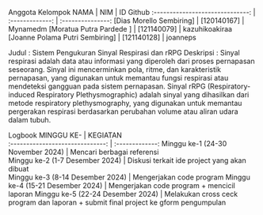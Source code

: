 Anggota Kelompok
NAMA                             | NIM             | ID Github
:------------------------------: | :-------------: | :---------------:
[Dias Morello Sembiring]         | [120140167]     | Mynamedm
[Moratua Putra Pardede ]         | [121140079]     | kazuhikoakiraa
[Joanne Polama Putri Sembiring]  | [121140128]     | joanneps


Judul : Sistem Pengukuran Sinyal Respirasi dan rRPG
Deskripsi : Sinyal respirasi adalah data atau informasi yang diperoleh dari proses pernapasan seseorang. Sinyal ini mencerminkan pola, ritme, dan karakteristik pernapasan, yang digunakan untuk memantau fungsi respirasi atau mendeteksi gangguan pada sistem pernapasan.
Sinyal rRPG (Respiratory-induced Respiratory Plethysmographic) adalah sinyal yang dihasilkan dari metode respiratory plethysmography, yang digunakan untuk memantau pergerakan respirasi berdasarkan perubahan volume atau aliran udara dalam tubuh.


Logbook
MINGGU KE-                         | KEGIATAN            
:------------------------------:   | :-------------: 
Minggu ke-1 (24-30 November 2024)  | Mencari berbagai referensi   
Minggu ke-2 (1-7 Desember 2024)    | Diskusi terkait ide project yang akan dibuat   
Minggu ke-3 (8-14 Desember 2024)   | Mengerjakan code program 
Minggu ke-4 (15-21 Desember 2024)  | Mengerjakan code program + mencicil laporan
Minggu ke-5 (22-24 Desember 2024)  | Melakukan cross ceck program dan laporan + submit final project ke gform pengumpulan
